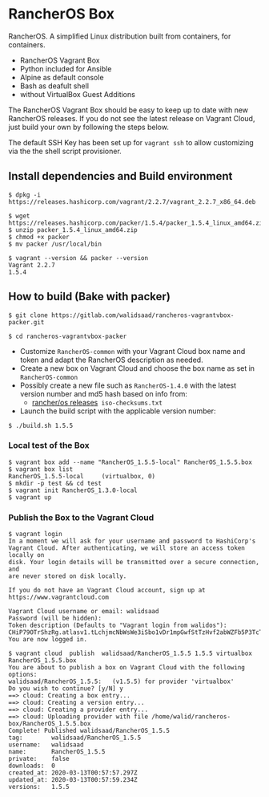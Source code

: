 # RancherOS Box

RancherOS. A simplified Linux distribution built from containers, for containers.

- RancherOS Vagrant Box
- Python included for Ansible
- Alpine as default console
- Bash as deafult shell
- without VirtualBox Guest Additions

The RancherOS Vagrant Box should be easy to keep up to date with new RancherOS releases. If you do not see the latest release on Vagrant Cloud, just build your own by following the steps below.

The default SSH Key has been set up for `vagrant ssh` to allow customizing via the the shell script provisioner.

## Install dependencies and Build environment

```shell
$ dpkg -i https://releases.hashicorp.com/vagrant/2.2.7/vagrant_2.2.7_x86_64.deb

$ wget https://releases.hashicorp.com/packer/1.5.4/packer_1.5.4_linux_amd64.zip
$ unzip packer_1.5.4_linux_amd64.zip
$ chmod +x packer
$ mv packer /usr/local/bin

$ vagrant --version && packer --version
Vagrant 2.2.7
1.5.4

```

## How to build (Bake with packer)

```
$ git clone https://gitlab.com/walidsaad/rancheros-vagrantvbox-packer.git

$ cd rancheros-vagrantvbox-packer
```

- Customize `RancherOS-common` with your Vagrant Cloud box name and token and adapt the RancherOS description as needed.
- Create a new box on Vagrant Cloud and choose the box name as set in `RancherOS-common`
- Possibly create a new file such as `RancherOS-1.4.0` with the latest version number and md5 hash based on info from:
  - [rancher/os releases](https://github.com/rancher/os/releases/)` iso-checksums.txt`
- Launch the build script with the applicable version number:
```
$ ./build.sh 1.5.5
```

### Local test of the Box

```
$ vagrant box add --name "RancherOS_1.5.5-local" RancherOS_1.5.5.box
$ vagrant box list
RancherOS_1.5.5-local     (virtualbox, 0)
$ mkdir -p test && cd test
$ vagrant init RancherOS_1.3.0-local
$ vagrant up
```
### Publish the Box to the Vagrant Cloud

```shell
$ vagrant login
In a moment we will ask for your username and password to HashiCorp's
Vagrant Cloud. After authenticating, we will store an access token locally on
disk. Your login details will be transmitted over a secure connection, and
are never stored on disk locally.

If you do not have an Vagrant Cloud account, sign up at
https://www.vagrantcloud.com

Vagrant Cloud username or email: walidsaad
Password (will be hidden): 
Token description (Defaults to "Vagrant login from walidos"): CHiP79OTrShzRg.atlasv1.tLchjmcNbWsWe3iSbo1vDr1mpGwfStTzHvf2abWZFb5P3TcTwawIOh97JRG6iLUJ6Kc
You are now logged in.

$ vagrant cloud  publish  walidsaad/RancherOS_1.5.5 1.5.5 virtualbox RancherOS_1.5.5.box
You are about to publish a box on Vagrant Cloud with the following options:
walidsaad/RancherOS_1.5.5:   (v1.5.5) for provider 'virtualbox'
Do you wish to continue? [y/N] y
==> cloud: Creating a box entry...
==> cloud: Creating a version entry...
==> cloud: Creating a provider entry...
==> cloud: Uploading provider with file /home/walid/rancheros-box/RancherOS_1.5.5.box
Complete! Published walidsaad/RancherOS_1.5.5
tag:        walidsaad/RancherOS_1.5.5
username:   walidsaad
name:       RancherOS_1.5.5
private:    false
downloads:  0
created_at: 2020-03-13T00:57:57.297Z
updated_at: 2020-03-13T00:57:59.234Z
versions:   1.5.5

```
